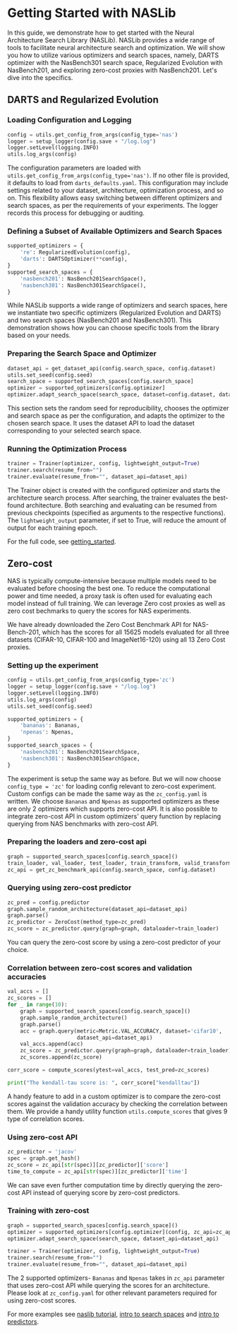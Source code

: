# Getting Started with NASLib

In this guide, we demonstrate how to get started with the Neural Architecture Search Library (NASLib). NASLib provides a wide range of tools to facilitate neural architecture search and optimization. We will show you how to utilize various optimizers and search spaces, namely, DARTS optimizer with the NasBench301 search space, Regularized Evolution with NasBench201, and exploring zero-cost proxies with NasBench201. Let's dive into the specifics.

## DARTS and Regularized Evolution 
### Loading Configuration and Logging

```python
config = utils.get_config_from_args(config_type='nas')
logger = setup_logger(config.save + "/log.log")
logger.setLevel(logging.INFO)
utils.log_args(config)
```
The configuration parameters are loaded with ``utils.get_config_from_args(config_type='nas')``. If no other file is provided, it defaults to load from ``darts_defaults.yaml``. This configuration may include settings related to your dataset, architecture, optimization process, and so on. This flexibility allows easy switching between different optimizers and search spaces, as per the requirements of your experiments. The logger records this process for debugging or auditing.

### Defining a Subset of Available Optimizers and Search Spaces

```python
supported_optimizers = {
    're': RegularizedEvolution(config),
    'darts': DARTSOptimizer(**config),
}
supported_search_spaces = {
    'nasbench201': NasBench201SearchSpace(),
    'nasbench301': NasBench301SearchSpace(),
}
```
While NASLib supports a wide range of optimizers and search spaces, here we instantiate two specific optimizers (Regularized Evolution and DARTS) and two search spaces (NasBench201 and NasBench301). This demonstration shows how you can choose specific tools from the library based on your needs.

### Preparing the Search Space and Optimizer

```python
dataset_api = get_dataset_api(config.search_space, config.dataset)
utils.set_seed(config.seed)
search_space = supported_search_spaces[config.search_space]
optimizer = supported_optimizers[config.optimizer]
optimizer.adapt_search_space(search_space, dataset=config.dataset, dataset_api=dataset_api)
```
This section sets the random seed for reproducibility, chooses the optimizer and search space as per the configuration, and adapts the optimizer to the chosen search space. It uses the dataset API to load the dataset corresponding to your selected search space.

### Running the Optimization Process

```python
trainer = Trainer(optimizer, config, lightweight_output=True)
trainer.search(resume_from="")
trainer.evaluate(resume_from="", dataset_api=dataset_api)
```
The Trainer object is created with the configured optimizer and starts the architecture search process. After searching, the trainer evaluates the best-found architecture. Both searching and evaluating can be resumed from previous checkpoints (specified as arguments to the respective functions). The ``lightweight_output`` parameter, if set to True, will reduce the amount of output for each training epoch.

For the full code, see [getting_started](https://github.com/automl/NASLib/blob/Develop/examples/getting_started.py).


## Zero-cost 

NAS is typically compute-intensive because multiple models need to be evaluated before choosing the best one. To
reduce the computational power and time needed, a proxy task is often used for evaluating each model instead of full training. We can leverage Zero cost proxies as well as zero cost bechmarks to query the scores for NAS experiments. 

We have already downloaded the Zero Cost Benchmark API for NAS-Bench-201, which has the scores for all 15625 models evaluated for all three datasets (CIFAR-10, CIFAR-100 and ImageNet16-120) using all 13 Zero Cost proxies. 

### Setting up the experiment
```python
config = utils.get_config_from_args(config_type='zc')
logger = setup_logger(config.save + "/log.log")
logger.setLevel(logging.INFO)
utils.log_args(config)
utils.set_seed(config.seed)

supported_optimizers = {
    'bananas': Bananas,
    'npenas': Npenas,
}
supported_search_spaces = {
    'nasbench201': NasBench201SearchSpace,
    'nasbench301': NasBench301SearchSpace,
}
```
The experiment is setup the same way as before. But we will now choose ```config_type = 'zc'``` for loading config relevant to zero-cost experiment. Custom configs can be made the same way as the ```zc_config.yaml``` is written. We choose ```Bananas```  and ```Npenas``` as supported optimizers as these are only 2 optimizers which supports zero-cost API. It is also possible to integrate zero-cost API in custom optimizers' query function by replacing querying from NAS benchmarks with zero-cost API. 

### Preparing the loaders and zero-cost api 
```python
graph = supported_search_spaces[config.search_space]()
train_loader, val_loader, test_loader, train_transform, valid_transform = get_train_val_loaders(config)
zc_api = get_zc_benchmark_api(config.search_space, config.dataset)
```


### Querying using zero-cost predictor 
``` python
zc_pred = config.predictor 
graph.sample_random_architecture(dataset_api=dataset_api)
graph.parse()
zc_predictor = ZeroCost(method_type=zc_pred)
zc_score = zc_predictor.query(graph=graph, dataloader=train_loader)
```
You can query the zero-cost score by using a zero-cost predictor of your choice. 

### Correlation between zero-cost scores and validation accuracies
```python
val_accs = []
zc_scores = []
for _ in range(10):
    graph = supported_search_spaces[config.search_space]()
    graph.sample_random_architecture()
    graph.parse()
    acc = graph.query(metric=Metric.VAL_ACCURACY, dataset='cifar10',
                      dataset_api=dataset_api)
    val_accs.append(acc)
    zc_score = zc_predictor.query(graph=graph, dataloader=train_loader)
    zc_scores.append(zc_score)

corr_score = compute_scores(ytest=val_accs, test_pred=zc_scores)

print("The kendall-tau score is: ", corr_score["kendalltau"])
```

A handy feature to add in a custom optimizer is to compare the zero-cost scores against the validation accuracy by checking the correlation between them. We provide a handy utility function ```utils.compute_scores``` that gives 9 type of correlation scores. 

### Using zero-cost API
```python
zc_predictor = 'jacov'
spec = graph.get_hash()
zc_score = zc_api[str(spec)][zc_predictor]['score']
time_to_compute = zc_api[str(spec)][zc_predictor]['time'] 
```
We can save even further computation time by directly querying the zero-cost API instead of querying score by zero-cost predictors. 


### Training with zero-cost 
```python
graph = supported_search_spaces[config.search_space]()
optimizer = supported_optimizers[config.optimizer](config, zc_api=zc_api) 
optimizer.adapt_search_space(search_space, dataset_api=dataset_api)

trainer = Trainer(optimizer, config, lightweight_output=True)
trainer.search(resume_from="")
trainer.evaluate(resume_from="", dataset_api=dataset_api)
```

The 2 supported optimizers- ```Bananas``` and ```Npenas``` takes in ```zc_api``` parameter that uses zero-cost API while querying the scores for an architecture. Please look at ```zc_config.yaml``` for other relevant parameters required for using zero-cost scores.  


For more examples see [naslib tutorial](https://github.com/automl/NASLib/blob/Develop/examples/naslib_tutorial.ipynb), [intro to search spaces](https://github.com/automl/NASLib/blob/Develop/examples/search_spaces.ipynb) and [intro to predictors](https://github.com/automl/NASLib/blob/Develop/examples/predictors.md).
